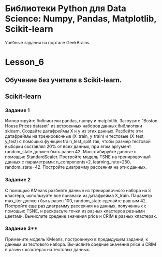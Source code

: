 # Библиотеки Python для Data Science: Numpy, Pandas, Matplotlib, Scikit-learn
Учебные задания на портале GeekBrains.

# Lesson_6
## Обучение без учителя в Scikit-learn.
## Scikit-learn
### Задание 1
Импортируйте библиотеки pandas, numpy и matplotlib.
Загрузите "Boston House Prices dataset" из встроенных наборов данных библиотеки sklearn.
Создайте датафреймы X и y из этих данных.
Разбейте эти датафреймы на тренировочные (X_train, y_train) и тестовые (X_test, y_test)
с помощью функции train_test_split так, чтобы размер тестовой выборки
составлял 20% от всех данных, при этом аргумент random_state должен быть равен 42.
Масштабируйте данные с помощью StandardScaler.
Постройте модель TSNE на тренировочный данных с параметрами:
n_components=2, learning_rate=250, random_state=42.
Постройте диаграмму рассеяния на этих данных.
### Задание 2
С помощью KMeans разбейте данные из тренировочного набора на 3 кластера,
используйте все признаки из датафрейма X_train.
Параметр max_iter должен быть равен 100, random_state сделайте равным 42.
Постройте еще раз диаграмму рассеяния на данных, полученных с помощью TSNE,
и раскрасьте точки из разных кластеров разными цветами.
Вычислите средние значения price и CRIM в разных кластерах.
### Задание 3**
Примените модель KMeans, построенную в предыдущем задании,
к данным из тестового набора.
Вычислите средние значения price и CRIM в разных кластерах на тестовых данных.
